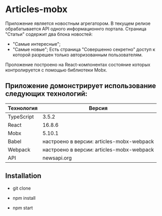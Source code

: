 # Articles-mobx

Приложение является новостным агрегатором.
В текущем релизе обрабатывается API одного информационнго портала.
Страница "Статьи" содержит два блока новостей:
- "Самые интересные";
- "Самые новые";
Есть страница "Совершенно секретно" доступ к которой разрешен только авторизованным пользователям.


Проложение построено на React-компонентах состояние которых контролируется
с помощью библиотеки Mobx.


Приложение домонстрирует использование следующих технологий:  
------------------
Технология|Версия
----------|---------
TypeScript|3.5.2
React     |16.8.6
Mobx      |5.10.1
Babel     |настроено в версии: articles-mobx-webpack
Webpack   |настроено в версии: articles-mobx-webpack
API       |newsapi.org

## Installation

* git clone

* npm install

* npm start
